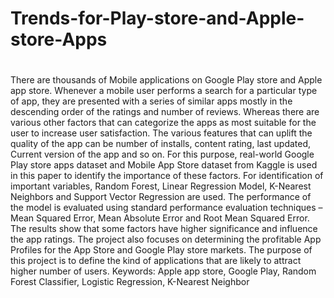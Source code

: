 # Trends-for-Play-store-and-Apple-store-Apps

# 
There are thousands of Mobile applications on Google Play store and Apple app store. Whenever a mobile user performs a search for a particular type of app, they are presented with a series of similar apps mostly in the descending order of the ratings and number of reviews. Whereas there are various other factors that can categorize the apps as most suitable for the user to increase user satisfaction. The various features that can uplift the quality of the app can be number of installs, content rating, last updated, Current version of the app and so on. For this purpose, real-world Google Play store apps dataset and Mobile App Store dataset from Kaggle is used in this paper to identify the importance of these factors. For identification of important variables, Random Forest, Linear Regression Model, K-Nearest Neighbors and Support Vector Regression are used. The performance of the model is evaluated using standard performance evaluation techniques – Mean Squared Error, Mean Absolute Error and Root Mean Squared Error. The results show that some factors have higher significance and influence the app ratings. The project also focuses on determining the profitable App Profiles for the App Store and Google Play store markets. The purpose of this project is to
define the kind of applications that are likely to attract higher number of users. 
Keywords: Apple app store, Google Play, Random Forest Classifier, Logistic Regression, K-Nearest Neighbor


